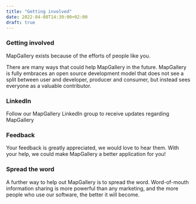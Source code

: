 ```yaml
---
title: "Getting involved"
date: 2022-04-08T14:39:00+02:00
draft: true
---
```


### Getting involved

MapGallery exists because of the efforts of people like you.

There are many ways that could help MapGallery in the future. MapGallery is fully embraces an open source development model that does not see a split between user and developer, producer and consumer, but instead sees everyone as a valuable contributor.



### LinkedIn

Follow our MapGallery LinkedIn group to receive updates regarding MapGallery



### Feedback

Your feedback is greatly appreciated, we would love to hear them. With your help, we could make MapGallery a better application for you!



### Spread the word

A further way to help out MapGallery is to spread the word. Word-of-mouth information sharing is more powerful than any marketing, and the more people who use our software, the better it will become.